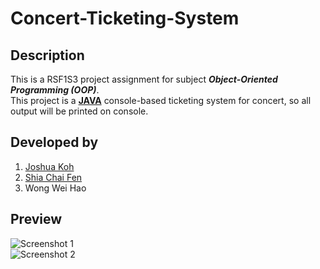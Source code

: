 # Concert-Ticketing-System

## Description
This is a RSF1S3 project assignment for subject ***Object-Oriented Programming (OOP)***.   
This project is a **[JAVA](https://www.java.com/en/)** console-based ticketing system for concert, so all output will be printed on console.

## Developed by 
1. [Joshua Koh](https://github.com/Joshuakme)
2. [Shia Chai Fen](https://github.com/Tiffany72)
3. Wong Wei Hao

## Preview
![Screenshot 1](#1.png)  
![Screenshot 2](#2.png)  
